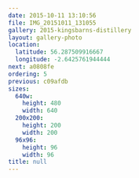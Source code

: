 ```yaml
---
date: 2015-10-11 13:10:56
file: IMG_20151011_131055
gallery: 2015-kingsbarns-distillery
layout: gallery-photo
location:
  latitude: 56.287509916667
  longitude: -2.6425761944444
next: a0808fe
ordering: 5
previous: c09afdb
sizes:
  640w:
    height: 480
    width: 640
  200x200:
    height: 200
    width: 200
  96x96:
    height: 96
    width: 96
title: null
---
```

